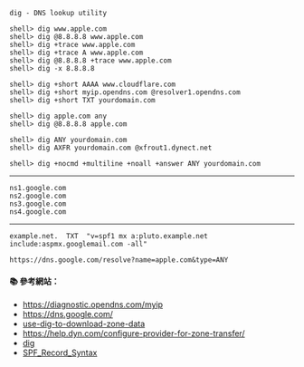 `dig - DNS lookup utility`

```console
shell> dig www.apple.com
shell> dig @8.8.8.8 www.apple.com
shell> dig +trace www.apple.com
shell> dig +trace A www.apple.com
shell> dig @8.8.8.8 +trace www.apple.com
shell> dig -x 8.8.8.8

shell> dig +short AAAA www.cloudflare.com
shell> dig +short myip.opendns.com @resolver1.opendns.com
shell> dig +short TXT yourdomain.com 

shell> dig apple.com any
shell> dig @8.8.8.8 apple.com 

shell> dig ANY yourdomain.com
shell> dig AXFR yourdomain.com @xfrout1.dynect.net

shell> dig +nocmd +multiline +noall +answer ANY yourdomain.com
```

---

```
ns1.google.com
ns2.google.com
ns3.google.com
ns4.google.com
```
---

```
example.net.  TXT  "v=spf1 mx a:pluto.example.net include:aspmx.googlemail.com -all"
```

`https://dns.google.com/resolve?name=apple.com&type=ANY`

#### :books: 參考網站：
- https://diagnostic.opendns.com/myip
- https://dns.google.com/
- [use-dig-to-download-zone-data](https://help.dyn.com/use-dig-to-download-zone-data/)
- https://help.dyn.com/configure-provider-for-zone-transfer/
- [dig](https://toolbox.googleapps.com/apps/dig/)
- [SPF_Record_Syntax](http://www.openspf.org/SPF_Record_Syntax)